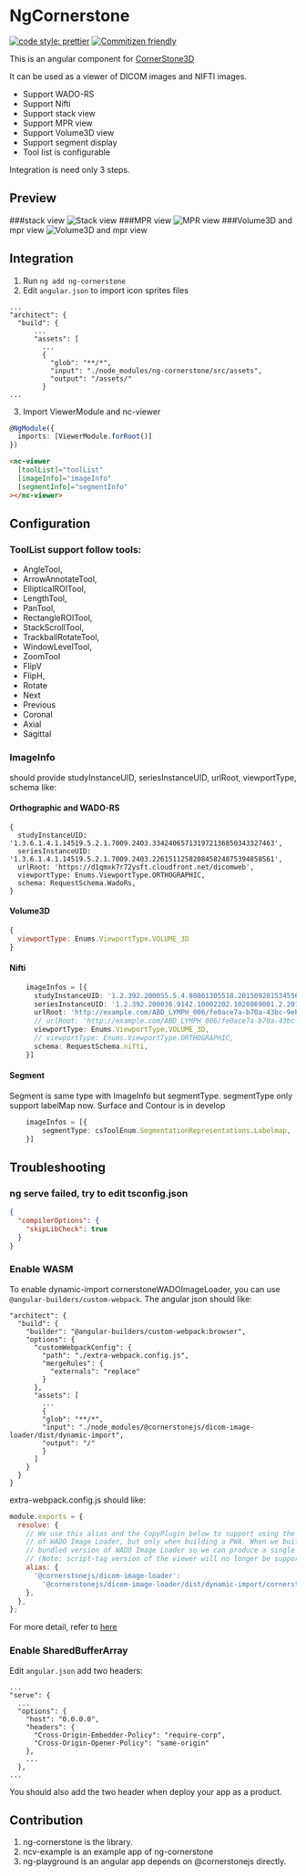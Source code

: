 # NgCornerstone

[![code style: prettier](https://img.shields.io/badge/code_style-prettier-ff69b4.svg?style=flat-square)](https://github.com/prettier/prettier)
[![Commitizen friendly](https://img.shields.io/badge/commitizen-friendly-brightgreen.svg)](http://commitizen.github.io/cz-cli/)

This is an angular component for [CornerStone3D](https://www.cornerstonejs.org/)

It can be used as a viewer of DICOM images and NIFTI images.
- Support WADO-RS
- Support Nifti
- Support stack view
- Support MPR view
- Support Volume3D view
- Support segment display
- Tool list is configurable

Integration is need only 3 steps.


## Preview
###stack view
![Stack view](./docs/stack.png)
###MPR view
![MPR view](./docs/mpr.png)
###Volume3D and mpr view
![Volume3D and mpr view](./docs/volume.png)

## Integration
1. Run `ng add ng-cornerstone`
2. Edit `angular.json` to import icon sprites files
```
...
"architect": {
  "build": {
      ...
      "assets": [
        ...
        {
          "glob": "**/*",
          "input": "./node_modules/ng-cornerstone/src/assets",
          "output": "/assets/"
        }
...
```
3. Import ViewerModule and nc-viewer

```ts
@NgModule({
  imports: [ViewerModule.forRoot()]
})
```

```html
<nc-viewer
  [toolList]="toolList"
  [imageInfo]="imageInfo"
  [segmentInfo]="segmentInfo"
></nc-viewer>
```

## Configuration

### ToolList support follow tools:  
- AngleTool,
- ArrowAnnotateTool,
- EllipticalROITool,
- LengthTool,
- PanTool,
- RectangleROITool,
- StackScrollTool,
- TrackballRotateTool,
- WindowLevelTool,
- ZoomTool
- FlipV
- FlipH, 
- Rotate
- Next
- Previous
- Coronal
- Axial
- Sagittal

### ImageInfo 
should provide studyInstanceUID, seriesInstanceUID, urlRoot, viewportType, schema
like:
#### Orthographic and WADO-RS
```
{
  studyInstanceUID: '1.3.6.1.4.1.14519.5.2.1.7009.2403.334240657131972136850343327463',
  seriesInstanceUID: '1.3.6.1.4.1.14519.5.2.1.7009.2403.226151125820845824875394858561',
  urlRoot: 'https://d1qmxk7r72ysft.cloudfront.net/dicomweb',
  viewportType: Enums.ViewportType.ORTHOGRAPHIC,
  schema: RequestSchema.WadoRs,
}
```

#### Volume3D
```js
{
  viewportType: Enums.ViewportType.VOLUME_3D
}
```

#### Nifti 
```ts
    imageInfos = [{
      studyInstanceUID: '1.2.392.200055.5.4.80861305518.20150928153455671288',
      seriesInstanceUID: '1.2.392.200036.9142.10002202.1020869001.2.20150928174647.30151',
      urlRoot: 'http://example.com/ABD_LYMPH_006/fe0ace7a-b70a-43bc-9eb0-52359b4d2241/Images/ABD_LYMPH_006.nii',
      // urlRoot: 'http://example.com/ABD_LYMPH_006/fe0ace7a-b70a-43bc-9eb0-52359b4d2241/Images/ABD_LYMPH_006.nii.gz',
      viewportType: Enums.ViewportType.VOLUME_3D,
      // viewportType: Enums.ViewportType.ORTHOGRAPHIC,
      schema: RequestSchema.nifti,
    }]
```

#### Segment

Segment is same type with ImageInfo but segmentType.
segmentType only support labelMap now.
Surface and Contour is in develop
```ts
    imageInfos = [{
        segmentType: csToolEnum.SegmentationRepresentations.Labelmap,
    }]
```

## Troubleshooting

### ng serve failed, try to edit tsconfig.json

```json
{
  "compilerOptions": {
    "skipLibCheck": true
  }
}
```

### Enable WASM

To enable dynamic-import cornerstoneWADOImageLoader, you can use `@angular-builders/custom-webpack`.
The angular json should like:

```
"architect": {
  "build": {
    "builder": "@angular-builders/custom-webpack:browser",
    "options": {
      "customWebpackConfig": {
        "path": "./extra-webpack.config.js",
        "mergeRules": {
          "externals": "replace"
        }
      },
      "assets": [
        ...
        {
        "glob": "**/*",
        "input": "./node_modules/@cornerstonejs/dicom-image-loader/dist/dynamic-import",
        "output": "/"
        }
      ]
    }
  }
}
```

extra-webpack.config.js should like:

```js
module.exports = {
  resolve: {
    // We use this alias and the CopyPlugin below to support using the dynamic-import version
    // of WADO Image Loader, but only when building a PWA. When we build a package, we must use the
    // bundled version of WADO Image Loader so we can produce a single file for the viewer.
    // (Note: script-tag version of the viewer will no longer be supported in OHIF v3)
    alias: {
      '@cornerstonejs/dicom-image-loader':
        '@cornerstonejs/dicom-image-loader/dist/dynamic-import/cornerstoneDICOMImageLoader.min.js',
    },
  },
};
```

For more detail, refer to [here](https://github.com/cornerstonejs/cornerstoneWADOImageLoader#upgrade-to-cwil-v4x)

### Enable SharedBufferArray

Edit `angular.json` add two headers:

```
...
"serve": {
  ...
  "options": {
    "host": "0.0.0.0",
    "headers": {
      "Cross-Origin-Embedder-Policy": "require-corp",
      "Cross-Origin-Opener-Policy": "same-origin"
    },
    ...
  },
...

```

You should also add the two header when deploy your app as a product.


## Contribution
1. ng-cornerstone is the library.
2. ncv-example is an example app of ng-cornerstone
3. ng-playground is an angular app depends on @cornerstonejs directly.
